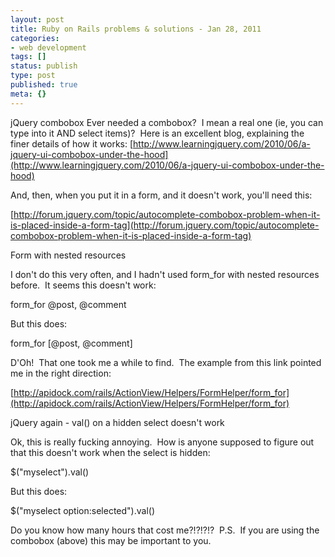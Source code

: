 ```yaml
---
layout: post
title: Ruby on Rails problems & solutions - Jan 28, 2011
categories: 
- web development
tags: []
status: publish
type: post
published: true
meta: {}
---
```


jQuery combobox
Ever needed a combobox?  I mean a real one (ie, you can type into it AND select items)?  Here is an excellent blog, explaining the finer details of how it works:
[http://www.learningjquery.com/2010/06/a-jquery-ui-combobox-under-the-hood](http://www.learningjquery.com/2010/06/a-jquery-ui-combobox-under-the-hood)

And, then, when you put it in a form, and it doesn't work, you'll need this:

[http://forum.jquery.com/topic/autocomplete-combobox-problem-when-it-is-placed-inside-a-form-tag](http://forum.jquery.com/topic/autocomplete-combobox-problem-when-it-is-placed-inside-a-form-tag)

Form with nested resources



I don't do this very often, and I hadn't used form_for with nested resources before.  It seems this doesn't work:



form_for @post, @comment



But this does:

form_for [@post, @comment]  



D'Oh!  That one took me a while to find.  The example from this link pointed me in the right direction:

[http://apidock.com/rails/ActionView/Helpers/FormHelper/form_for](http://apidock.com/rails/ActionView/Helpers/FormHelper/form_for)

jQuery again - val() on a hidden select doesn't work

Ok, this is really fucking annoying.  How is anyone supposed to figure out that this doesn't work when the select is hidden:



$("myselect").val()



But this does:



$("myselect option:selected").val()



Do you know how many hours that cost me?!?!?!?  P.S.  If you are using the combobox (above) this may be important to you.
